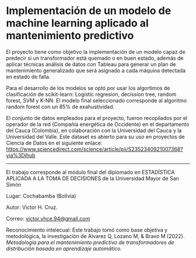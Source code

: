 # Implementación de un modelo de machine learning aplicado al mantenimiento predictivo 

El proyecto tiene como objetivo la implementación de un modelo capaz de predecir si un transformador está quemado o en buen estado, además de aplicar técnicas análisis de datos con Tableau para generar un plan de mantenimiento generalizado que será asignado a cada máquina detectada en estado de falla.

Para el desarrollo de los modelos se optó por usar los algortimos de clasificación de scikit-learn: Logistic regresion, decission tree, random forest, SVM y K-NN. El modelo final seleccionado corresponde al algoritmo random forest con un 85% de exahustividad.

El conjunto de datos empleados para el proyecto, fueron recopilados por el operador de la red (Compañía energética de Occidente) en el departamento del Cauca (Colombia), en colaboración con la Universidad del Cauca y la Universidad del Valle. Este dataset es abierto para su uso en proyectos de Ciencia de Datos en el siguiente enlace: https://www.sciencedirect.com/science/article/pii/S2352340921007368?via%3Dihub

______

El trabajo corresponde al módulo final del diplomado en ESTADÍSTICA APLICADA A LA TOMA DE DECISIONES de la Universidad Mayor de San Simón 

Lugar: Cochabamba (Bolivia)

Autor: Victor H. Cruz.

Correo: victor.vhce.94@gmail.com

Reconocimiento intelecual: Este trabajo tomó como base objetiva y metodológica, la investigación de Alvarez Q, Lozano M, & Bravo M (2022). *Metodología para el mantenimiento predictivo de transformadores de distribución basada en aprendizaje automático*. 


